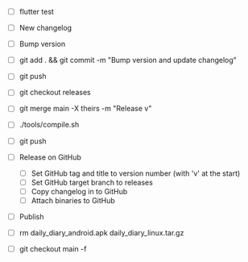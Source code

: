- [ ] flutter test
- [ ] New changelog
- [ ] Bump version
- [ ] git add . && git commit -m "Bump version and update changelog"
- [ ] git push

- [ ] git checkout releases
- [ ] git merge main -X theirs -m "Release v<version>"
- [ ] ./tools/compile.sh
- [ ] git push

- [ ] Release on GitHub
    - [ ] Set GitHub tag and title to version number (with 'v' at the start)
    - [ ] Set GitHub target branch to releases
    - [ ] Copy changelog in to GitHub
    - [ ] Attach binaries to GitHub
- [ ] Publish
- [ ] rm daily_diary_android.apk daily_diary_linux.tar.gz
- [ ] git checkout main -f
